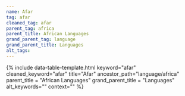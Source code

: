 ```yaml
---
name: Afar
tag: afar
cleaned_tag: afar
parent_tag: africa
parent_title: African Languages
grand_parent_tag: language
grand_parent_title: Languages
alt_tags: 
---
```


{% include data-table-template.html 
  keyword="afar" 
  cleaned_keyword="afar" 
  title="Afar"
  ancestor_path="language/africa" 
  parent_title = "African Languages"
  grand_parent_title = "Languages"
  alt_keywords=""
  context=""
%}

